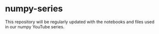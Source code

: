 # numpy-series
This repository will be regularly updated with the notebooks and files used in our numpy YouTube series.
